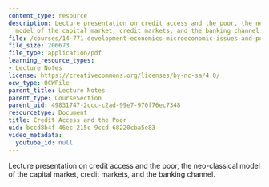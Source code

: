 ```yaml
---
content_type: resource
description: Lecture presentation on credit access and the poor, the neo-classical
  model of the capital market, credit markets, and the banking channel.
file: /courses/14-771-development-economics-microeconomic-issues-and-policy-models-fall-2008/bccd8b4f46ec215c9ccd68220cba5e83_lec21_22.pdf
file_size: 206673
file_type: application/pdf
learning_resource_types:
- Lecture Notes
license: https://creativecommons.org/licenses/by-nc-sa/4.0/
ocw_type: OCWFile
parent_title: Lecture Notes
parent_type: CourseSection
parent_uid: 49831747-2ccc-c2ad-99e7-970f76ec7348
resourcetype: Document
title: Credit Access and the Poor
uid: bccd8b4f-46ec-215c-9ccd-68220cba5e83
video_metadata:
  youtube_id: null
---
```

Lecture presentation on credit access and the poor, the neo-classical model of the capital market, credit markets, and the banking channel.